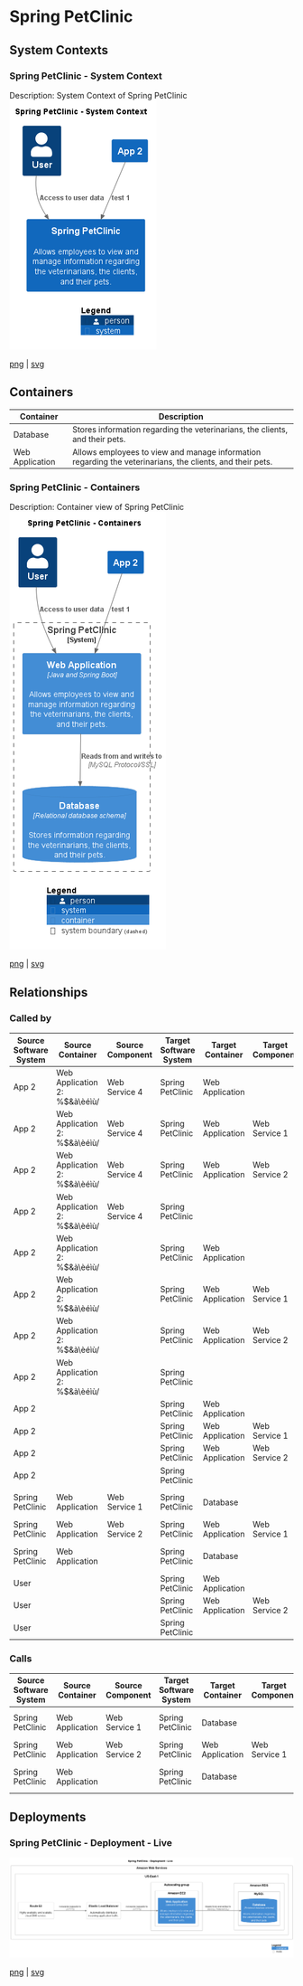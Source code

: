 # Spring PetClinic

## System Contexts

### Spring PetClinic - System Context

Description: System Context of Spring PetClinic
![system_context Spring PetClinic](../../images/system_context%20Spring%20PetClinic.png)

[png](../../images/system_context%20Spring%20PetClinic.png) | [svg](../../images/system_context%20Spring%20PetClinic.svg)


## Containers

| Container | Description |
| --- | --- |
| Database | Stores information regarding the veterinarians, the clients, and their pets. |
| Web Application | Allows employees to view and manage information regarding the veterinarians, the clients, and their pets. |

### Spring PetClinic - Containers

Description: Container view of Spring PetClinic
![container Spring PetClinic](../../images/container%20Spring%20PetClinic.png)

[png](../../images/container%20Spring%20PetClinic.png) | [svg](../../images/container%20Spring%20PetClinic.svg)


## Relationships

### Called by

| Source Software System | Source Container | Source Component | Target Software System | Target Container | Target Component | Description |
| --- | --- | --- | --- | --- | --- | --- |
| App 2 | Web Application 2: []()%$&à\èéìù/ | Web Service 4 | Spring PetClinic | Web Application |  | test 1 |
| App 2 | Web Application 2: []()%$&à\èéìù/ | Web Service 4 | Spring PetClinic | Web Application | Web Service 1 | test 2 |
| App 2 | Web Application 2: []()%$&à\èéìù/ | Web Service 4 | Spring PetClinic | Web Application | Web Service 2 | test 1 |
| App 2 | Web Application 2: []()%$&à\èéìù/ | Web Service 4 | Spring PetClinic |  |  | test 1 |
| App 2 | Web Application 2: []()%$&à\èéìù/ |  | Spring PetClinic | Web Application |  | test 1 |
| App 2 | Web Application 2: []()%$&à\èéìù/ |  | Spring PetClinic | Web Application | Web Service 1 | test 2 |
| App 2 | Web Application 2: []()%$&à\èéìù/ |  | Spring PetClinic | Web Application | Web Service 2 | test 1 |
| App 2 | Web Application 2: []()%$&à\èéìù/ |  | Spring PetClinic |  |  | test 1 |
| App 2 |  |  | Spring PetClinic | Web Application |  | test 1 |
| App 2 |  |  | Spring PetClinic | Web Application | Web Service 1 | test 2 |
| App 2 |  |  | Spring PetClinic | Web Application | Web Service 2 | test 1 |
| App 2 |  |  | Spring PetClinic |  |  | test 1 |
| Spring PetClinic | Web Application | Web Service 1 | Spring PetClinic | Database |  | Reads from and writes to |
| Spring PetClinic | Web Application | Web Service 2 | Spring PetClinic | Web Application | Web Service 1 |  |
| Spring PetClinic | Web Application |  | Spring PetClinic | Database |  | Reads from and writes to |
| User |  |  | Spring PetClinic | Web Application |  | Access to user data |
| User |  |  | Spring PetClinic | Web Application | Web Service 2 | Access to user data |
| User |  |  | Spring PetClinic |  |  | Access to user data |

### Calls

| Source Software System | Source Container | Source Component | Target Software System | Target Container | Target Component | Description |
| --- | --- | --- | --- | --- | --- | --- |
| Spring PetClinic | Web Application | Web Service 1 | Spring PetClinic | Database |  | Reads from and writes to |
| Spring PetClinic | Web Application | Web Service 2 | Spring PetClinic | Web Application | Web Service 1 |  |
| Spring PetClinic | Web Application |  | Spring PetClinic | Database |  | Reads from and writes to |

## Deployments

### Spring PetClinic - Deployment - Live

![AmazonWebServicesDeployment](../../images/AmazonWebServicesDeployment.png)

[png](../../images/AmazonWebServicesDeployment.png) | [svg](../../images/AmazonWebServicesDeployment.svg)


